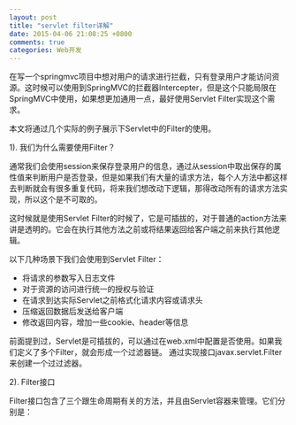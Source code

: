 ```yaml
---
layout: post
title: "servlet filter详解"
date: 2015-04-06 21:08:25 +0800
comments: true
categories: Web开发
---
```


在写一个springmvc项目中想对用户的请求进行拦截，只有登录用户才能访问资源。这时候可以使用到SpringMVC的拦截器Intercepter，但是这个只能局限在SpringMVC中使用，如果想更加通用一点，最好使用Servlet Filter实现这个需求。

本文将通过几个实际的例子展示下Servlet中的Filter的使用。

1). 我们为什么需要使用Filter？

通常我们会使用session来保存登录用户的信息，通过从session中取出保存的属性值来判断用户是否登录，但是如果我们有大量的请求方法，每个人方法中都这样去判断就会有很多重复代码，将来我们想改动下逻辑，那得改动所有的请求方法实现，所以这个是不可取的。

这时候就是使用Servlet Filter的时候了，它是可插拔的，对于普通的action方法来讲是透明的。它会在执行其他方法之前或将结果返回给客户端之前来执行其他逻辑。

以下几种场景下我们会使用到Servlet Filter：

- 将请求的参数写入日志文件
- 对于资源的访问进行统一的授权与验证
- 在请求到达实际Servlet之前格式化请求内容或请求头
- 压缩返回数据后发送给客户端
- 修改返回内容，增加一些cookie、header等信息<!--more-->

前面提到过，Servlet是可插拔的，可以通过在web.xml中配置是否使用。如果我们定义了多个Filter，就会形成一个过滤器链。
通过实现接口javax.servlet.Filter来创建一个过过滤器。

2).  Filter接口

Filter接口包含了三个跟生命周期有关的方法，并且由Servlet容器来管理。它们分别是：